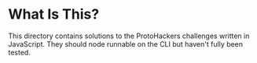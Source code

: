 # What Is This?
This directory contains solutions to the ProtoHackers challenges written in JavaScript. They should node runnable on the CLI but haven't fully been tested. 
